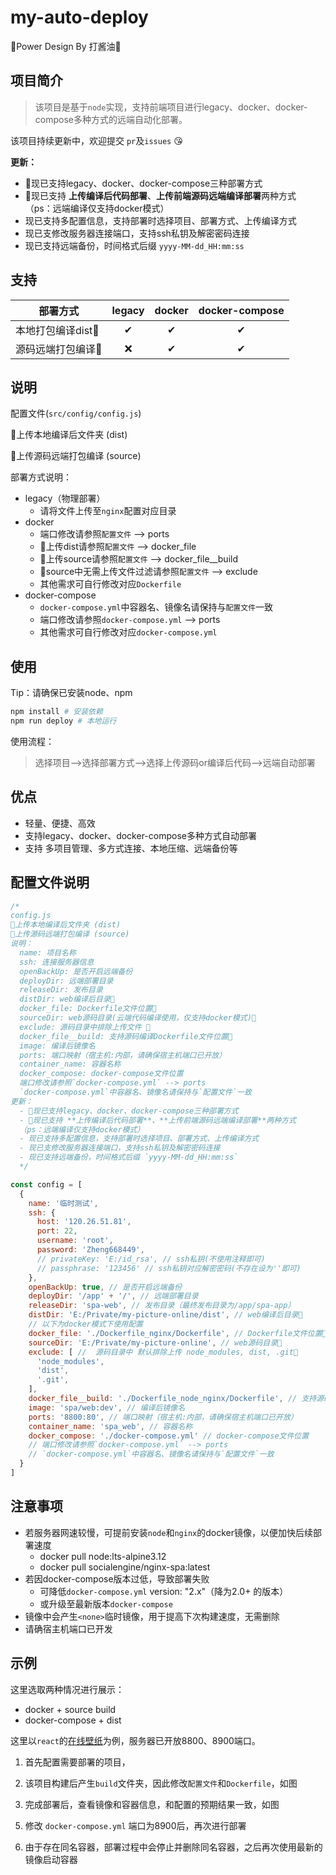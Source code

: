 # my-auto-deploy
🎉Power Design By 打酱油🎉
## 项目简介

> 该项目是基于`node`实现，支持前端项目进行legacy、docker、docker-compose多种方式的远端自动化部署。

该项目持续更新中，欢迎提交 `pr`及`issues` 😘

**更新：**
- 🎉现已支持legacy、docker、docker-compose三种部署方式
- 🎉现已支持 **上传编译后代码部署**、**上传前端源码远端编译部署**两种方式
（ps：远端编译仅支持docker模式）
- 现已支持多配置信息，支持部署时选择项目、部署方式、上传编译方式
- 现已支修改服务器连接端口，支持ssh私钥及解密密码连接
- 现已支持远端备份，时间格式后缀 `yyyy-MM-dd_HH:mm:ss`

## 支持
|部署方式|legacy|docker|docker-compose|
|-------|:----:|:----:|:------------:|
|本地打包编译dist🔶| ✔|   ✔ |    ✔  |
|源码远端打包编译🔷|❌|   ✔ |    ✔  |

## 说明
配置文件(`src/config/config.js`)

🔶上传本地编译后文件夹 (dist)

🔷上传源码远端打包编译 (source)

部署方式说明：
- legacy（物理部署）
  - 请将文件上传至`nginx`配置对应目录
- docker
  - 端口修改请参照`配置文件` --> ports
  - 🔶上传dist请参照`配置文件` --> docker_file
  - 🔷上传source请参照`配置文件` --> docker_file__build
  - 🔷source中无需上传文件过滤请参照`配置文件` --> exclude
  - 其他需求可自行修改对应`Dockerfile`
- docker-compose
  - `docker-compose.yml`中容器名、镜像名请保持与`配置文件`一致
  - 端口修改请参照`docker-compose.yml` --> ports
  - 其他需求可自行修改对应`docker-compose.yml`

## 使用
Tip：请确保已安装node、npm
```bash
npm install # 安装依赖
npm run deploy # 本地运行
```

使用流程：
> 选择项目-->选择部署方式-->选择上传源码or编译后代码-->远端自动部署

## 优点
- 轻量、便捷、高效
- 支持legacy、docker、docker-compose多种方式自动部署
- 支持 多项目管理、多方式连接、本地压缩、远端备份等

## 配置文件说明
```js
/*
config.js
🔶上传本地编译后文件夹 (dist)
🔷上传源码远端打包编译 (source)
说明：
  name: 项目名称
  ssh: 连接服务器信息
  openBackUp: 是否开启远端备份
  deployDir: 远端部署目录
  releaseDir: 发布目录
  distDir: web编译后目录🔶
  docker_file: Dockerfile文件位置🔶
  sourceDir: web源码目录(云端代码编译使用，仅支持docker模式)🔷
  exclude: 源码目录中排除上传文件 🔷
  docker_file__build: 支持源码编译Dockerfile文件位置🔷
  image: 编译后镜像名
  ports: 端口映射（宿主机:内部，请确保宿主机端口已开放）
  container_name: 容器名称
  docker_compose: docker-compose文件位置
  端口修改请参照`docker-compose.yml` --> ports
  `docker-compose.yml`中容器名、镜像名请保持与`配置文件`一致
更新：
  - 🎉现已支持legacy、docker、docker-compose三种部署方式
  - 🎉现已支持 **上传编译后代码部署**、**上传前端源码远端编译部署**两种方式
  （ps：远端编译仅支持docker模式）
  - 现已支持多配置信息，支持部署时选择项目、部署方式、上传编译方式
  - 现已支修改服务器连接端口，支持ssh私钥及解密密码连接
  - 现已支持远端备份，时间格式后缀 `yyyy-MM-dd_HH:mm:ss`
  */

const config = [
  {
    name: '临时测试',
    ssh: {
      host: '120.26.51.81',
      port: 22,
      username: 'root',
      password: 'Zheng668449',
      // privateKey: 'E:/id_rsa', // ssh私钥(不使用注释即可)
      // passphrase: '123456' // ssh私钥对应解密密码(不存在设为''即可)
    },
    openBackUp: true, // 是否开启远端备份
    deployDir: '/app' + '/', // 远端部署目录
    releaseDir: 'spa-web', // 发布目录（最终发布目录为/app/spa-app）
    distDir: 'E:/Private/my-picture-online/dist', // web编译后目录🔶
    // 以下为docker模式下使用配置
    docker_file: './Dockerfile_nginx/Dockerfile', // Dockerfile文件位置🔶
    sourceDir: 'E:/Private/my-picture-online', // web源码目录🔷
    exclude: [ //  源码目录中 默认排除上传 node_modules, dist, .git🔷
      'node_modules',
      'dist',
      '.git',
    ],
    docker_file__build: './Dockerfile_node_nginx/Dockerfile', // 支持源码编译Dockerfile文件位置🔷
    image: 'spa/web:dev', // 编译后镜像名
    ports: '8800:80', // 端口映射（宿主机:内部，请确保宿主机端口已开放）
    container_name: 'spa_web', // 容器名称
    docker_compose: './docker-compose.yml' // docker-compose文件位置
    // 端口修改请参照`docker-compose.yml` --> ports
    // `docker-compose.yml`中容器名、镜像名请保持与`配置文件`一致
  }
]
```
## 注意事项
- 若服务器网速较慢，可提前安装`node`和`nginx`的docker镜像，以便加快后续部署速度
  - docker pull node:lts-alpine3.12
  - docker pull socialengine/nginx-spa:latest
- 若因docker-compose版本过低，导致部署失败
  - 可降低`docker-compose.yml` version: "2.x"（降为2.0+ 的版本）
  - 或升级至最新版本`docker-compose`
- 镜像中会产生`<none>`临时镜像，用于提高下次构建速度，无需删除
- 请确宿主机端口已开发

## 示例
这里选取两种情况进行展示：
- docker + source build
- docker-compose + dist

这里以`react`的[在线壁纸](https://github.com/aotianwinter/my-picture-online)为例，服务器已开放8800、8900端口。

1. 首先配置需要部署的项目，

2. 该项目构建后产生`build`文件夹，因此修改`配置文件`和`Dockerfile`，如图

3. 完成部署后，查看镜像和容器信息，和配置的预期结果一致，如图

<!-- 4. 测试页面可正常使用，验证部署成功。 -->

5. 修改 `docker-compose.yml` 端口为8900后，再次进行部署

6. 由于存在同名容器，部署过程中会停止并删除同名容器，之后再次使用最新的镜像启动容器

<!-- 7. 测试页面可正常使用，验证部署成功。 -->

